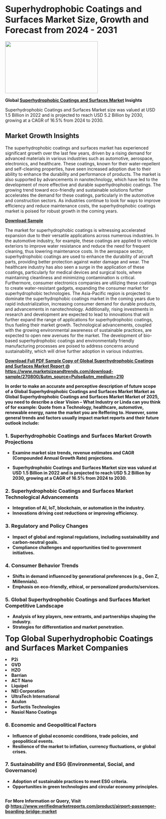 <H1>Superhydrophobic Coatings and Surfaces Market Size, Growth and Forecast from 2024 - 2031</H1><img class="aligncenter size-medium wp-image-584254" src="https://thirdeyenews.in/wp-content/uploads/2024/09/Global-Market-Research-300x168.jpeg" alt="" width="300" height="168" /><p><strong>Global&nbsp;<a href="https://www.marketsizeandtrends.com/download-sample/270800/&amp;utm_source=Pulse&amp;utm_medium=210">Superhydrophobic Coatings and Surfaces Market</a> Insights</strong></p><p>Superhydrophobic Coatings and Surfaces Market size was valued at USD 1.5 Billion in 2022 and is projected to reach USD 5.2 Billion by 2030, growing at a CAGR of 16.5% from 2024 to 2030.</p><p><h2>Market Growth Insights</h2> <p>The superhydrophobic coatings and surfaces market has experienced significant growth over the last few years, driven by a rising demand for advanced materials in various industries such as automotive, aerospace, electronics, and healthcare. These coatings, known for their water-repellent and self-cleaning properties, have seen increased adoption due to their ability to enhance the durability and performance of products. The market is also supported by advancements in nanotechnology, which have led to the development of more effective and durable superhydrophobic coatings. The growing trend toward eco-friendly and sustainable solutions further accelerates the demand for these coatings, particularly in the automotive and construction sectors. As industries continue to look for ways to improve efficiency and reduce maintenance costs, the superhydrophobic coatings market is poised for robust growth in the coming years.</p> <p><strong><a href="#">Download Sample</a></strong></p> <p>The market for superhydrophobic coatings is witnessing accelerated expansion due to their versatile applications across numerous industries. In the automotive industry, for example, these coatings are applied to vehicle exteriors to improve water resistance and reduce the need for frequent cleaning, thus lowering maintenance costs. In the aerospace sector, superhydrophobic coatings are used to enhance the durability of aircraft parts, providing better protection against water damage and wear. The healthcare industry has also seen a surge in the application of these coatings, particularly for medical devices and surgical tools, where maintaining cleanliness and minimizing contamination is critical. Furthermore, consumer electronics companies are utilizing these coatings to create water-resistant gadgets, expanding the consumer market for superhydrophobic technologies. The Asia-Pacific region is projected to dominate the superhydrophobic coatings market in the coming years due to rapid industrialization, increasing consumer demand for durable products, and advancements in nanotechnology. Additionally, rising investments in research and development are expected to lead to innovations that will further expand the range of applications for superhydrophobic coatings, thus fueling their market growth. Technological advancements, coupled with the growing environmental awareness of sustainable practices, are expected to open new avenues for the market. The development of bio-based superhydrophobic coatings and environmentally friendly manufacturing processes are poised to address concerns around sustainability, which will drive further adoption in various industries.</p> <p><strong><a href="#"></p><p><span class=""><strong>Download Full PDF Sample Copy of Global Superhydrophobic Coatings and Surfaces Market Report</strong> @ <a href="https://www.marketsizeandtrends.com/download-sample/270800/&amp;utm_source=Pulse&amp;utm_medium=210" target="_blank">https://www.marketsizeandtrends.com/download-sample/270800/&amp;utm_source=Pulse&amp;utm_medium=210</a></span></p><p>In order to make an accurate and perceptive description of future scope of a Global&nbsp;Superhydrophobic Coatings and Surfaces Market Market as Global&nbsp;Superhydrophobic Coatings and Surfaces Market Market of 2025, you need to describe a clear Vision &ndash; What Industry or Linda can you think of for example: Quote from a Technology, healthcare, automotive, renewable energy, name the market you are Reffering to. However, some general trends and factors usually impact market reports and their future outlook include:</p><h3>1.&nbsp;<strong>Superhydrophobic Coatings and Surfaces Market Growth Projections</strong></h3><ul><li>Examine market size trends, revenue estimates and CAGR (Compounded Annual Growth Rate) projections.</li><li><p>Superhydrophobic Coatings and Surfaces Market size was valued at USD 1.5 Billion in 2022 and is projected to reach USD 5.2 Billion by 2030, growing at a CAGR of 16.5% from 2024 to 2030.</p></li></ul><h3>2.&nbsp;<strong>Superhydrophobic Coatings and Surfaces Market Technological Advancements</strong></h3><ul><li>Integration of AI, IoT, blockchain, or automation in the industry.</li><li>Innovations driving cost reductions or improving efficiency.</li></ul><h3>3.&nbsp;<strong>Regulatory and Policy Changes</strong></h3><ul><li>Impact of global and regional regulations, including sustainability and carbon-neutral goals.</li><li>Compliance challenges and opportunities tied to government initiatives.</li></ul><h3>4.&nbsp;<strong>Consumer Behavior Trends</strong></h3><ul><li>Shifts in demand influenced by generational preferences (e.g., Gen Z, Millennials).</li><li>Emphasis on eco-friendly, ethical, or personalized products/services.</li></ul><h3>5.&nbsp;<strong>Global Superhydrophobic Coatings and Surfaces Market Competitive Landscape</strong></h3><ul><li>Analysis of key players, new entrants, and partnerships shaping the industry.</li><li>Strategies for differentiation and market penetration.</li></ul><p data-pm-slice="1 1 []"><span style="color: inherit; font-family: inherit; font-size: 25px;">Top Global Superhydrophobic Coatings and Surfaces Market Companies</span></p><div class="" data-test-id=""><p><li>P2i</li><li> GVD</li><li> HZO</li><li> Barrian</li><li> ACT Nano</li><li> Liquipel</li><li> NEI Corporation</li><li> UltraTech International</li><li> Aculon</li><li> Surfactis Technologies</li><li> Nasiol Nano Coatings</li></p></div><h3>6.&nbsp;<strong>Economic and Geopolitical Factors</strong></h3><ul><li>Influence of global economic conditions, trade policies, and geopolitical events.</li><li>Resilience of the market to inflation, currency fluctuations, or global crises.</li></ul><h3>7.&nbsp;<strong>Sustainability and ESG (Environmental, Social, and Governance)</strong></h3><ul><li>Adoption of sustainable practices to meet ESG criteria.</li><li>Opportunities in green technologies and circular economy principles.</li></ul><h2><strong style="font-size: 14px;">For More Information or Query, Visit @&nbsp;</strong><a style="background-color: #ffffff; font-size: 14px;" href="https://www.marketsizeandtrends.com/report/superhydrophobic-coatings-and-surfaces-market/" target="_blank">https://www.verifiedmarketreports.com/product/airport-passenger-boarding-bridge-market</a></h2>
